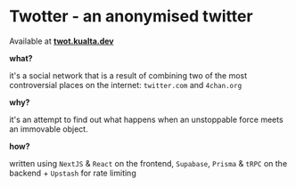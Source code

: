 # Twotter - an anonymised twitter

Available at **[twot.kualta.dev](https://twot.kualta.dev)**

**what?**

it's a social network that is a result of combining two of the most controversial places on the internet: `twitter.com` and `4chan.org`

**why?**

it's an attempt to find out what happens when an unstoppable force meets an immovable object.

**how?**

written using `NextJS` & `React` on the frontend, `Supabase`, `Prisma` & `tRPC` on the backend + `Upstash` for rate limiting